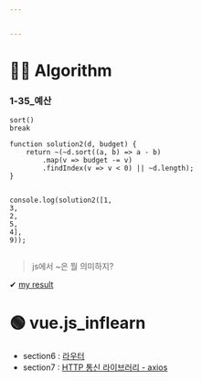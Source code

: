 ```yaml
---


---
```


<h1 id="👩‍💻-algorithm">👩‍💻 Algorithm</h1>
<h3 id="예산">1-35_예산</h3>
<pre class=" language-js"><code class="prism  language-js"><span class="token function">sort</span><span class="token punctuation">(</span><span class="token punctuation">)</span>
<span class="token keyword">break</span>
</code></pre>
<pre class=" language-js"><code class="prism  language-js"><span class="token keyword">function</span> <span class="token function">solution2</span><span class="token punctuation">(</span>d<span class="token punctuation">,</span> budget<span class="token punctuation">)</span> <span class="token punctuation">{</span>
	<span class="token keyword">return</span> <span class="token operator">~</span><span class="token punctuation">(</span><span class="token operator">~</span>d<span class="token punctuation">.</span><span class="token function">sort</span><span class="token punctuation">(</span><span class="token punctuation">(</span>a<span class="token punctuation">,</span> b<span class="token punctuation">)</span> <span class="token operator">=&gt;</span> a <span class="token operator">-</span> b<span class="token punctuation">)</span>
		<span class="token punctuation">.</span><span class="token function">map</span><span class="token punctuation">(</span>v <span class="token operator">=&gt;</span> budget <span class="token operator">-=</span> v<span class="token punctuation">)</span>
		<span class="token punctuation">.</span><span class="token function">findIndex</span><span class="token punctuation">(</span>v <span class="token operator">=&gt;</span> v <span class="token operator">&lt;</span> <span class="token number">0</span><span class="token punctuation">)</span> <span class="token operator">||</span> <span class="token operator">~</span>d<span class="token punctuation">.</span>length<span class="token punctuation">)</span><span class="token punctuation">;</span>
<span class="token punctuation">}</span>

console<span class="token punctuation">.</span><span class="token function">log</span><span class="token punctuation">(</span><span class="token function">solution2</span><span class="token punctuation">(</span><span class="token punctuation">[</span><span class="token number">1</span><span class="token punctuation">,</span> <span class="token number">3</span><span class="token punctuation">,</span> <span class="token number">2</span><span class="token punctuation">,</span> <span class="token number">5</span><span class="token punctuation">,</span> <span class="token number">4</span><span class="token punctuation">]</span><span class="token punctuation">,</span> <span class="token number">9</span><span class="token punctuation">)</span><span class="token punctuation">)</span><span class="token punctuation">;</span>
</code></pre>
<blockquote>
<p>js에서 ~은 뭘 의미하지?</p>
</blockquote>
<p>✔  <a href="https://github.com/gay0ung/Algorithm/blob/master/PROGRAMMERS/LEVEL_01/35_%EC%98%88%EC%82%B0.html">my result</a></p>
<h1 id="🟢-vue.js_inflearn">🟢 vue.js_inflearn</h1>
<ul>
<li>section6 :	<a href="https://github.com/gay0ung/TIL_note/blob/master/Vue.js_%EC%8B%9C%EC%9E%91%ED%95%98%EA%B8%B0/chapter6.md">라우터</a></li>
<li>section7 : 	<a href="https://github.com/gay0ung/TIL_note/blob/master/Vue.js_%EC%8B%9C%EC%9E%91%ED%95%98%EA%B8%B0/chapter7.md">HTTP 통신 라이브러리 - axios</a></li>
</ul>

